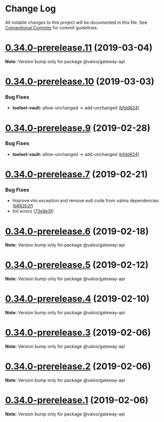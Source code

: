 # Change Log

All notable changes to this project will be documented in this file.
See [Conventional Commits](https://conventionalcommits.org) for commit guidelines.

# [0.34.0-prerelease.11](https://github.com/valaatech/vault/compare/v0.34.0-prerelease.10...v0.34.0-prerelease.11) (2019-03-04)

**Note:** Version bump only for package @valos/gateway-api





# [0.34.0-prerelease.10](https://github.com/valaatech/vault/compare/v0.34.0-prerelease.8...v0.34.0-prerelease.10) (2019-03-03)


### Bug Fixes

* **toolset-vault:** allow-unchanged -> add-unchanged ([b1dd624](https://github.com/valaatech/vault/commit/b1dd624))





# [0.34.0-prerelease.9](https://github.com/valaatech/vault/compare/v0.34.0-prerelease.8...v0.34.0-prerelease.9) (2019-02-28)


### Bug Fixes

* **toolset-vault:** allow-unchanged -> add-unchanged ([b1dd624](https://github.com/valaatech/vault/commit/b1dd624))





# [0.34.0-prerelease.7](https://github.com/valaatech/vault/compare/v0.34.0-prerelease.6...v0.34.0-prerelease.7) (2019-02-21)


### Bug Fixes

* Improve vlm.exception and remove es6 code from valma dependencies ([b862b2f](https://github.com/valaatech/vault/commit/b862b2f))
* lint errors ([73e9e3f](https://github.com/valaatech/vault/commit/73e9e3f))





# [0.34.0-prerelease.6](https://github.com/valaatech/vault/compare/v0.34.0-prerelease.5...v0.34.0-prerelease.6) (2019-02-18)

**Note:** Version bump only for package @valos/gateway-api





# [0.34.0-prerelease.5](https://github.com/valaatech/vault/compare/v0.34.0-prerelease.4...v0.34.0-prerelease.5) (2019-02-12)

**Note:** Version bump only for package @valos/gateway-api





# [0.34.0-prerelease.4](https://github.com/valaatech/vault/compare/v0.34.0-prerelease.3...v0.34.0-prerelease.4) (2019-02-10)

**Note:** Version bump only for package @valos/gateway-api





# [0.34.0-prerelease.3](https://github.com/valaatech/vault/compare/v0.34.0-prerelease.2...v0.34.0-prerelease.3) (2019-02-06)

**Note:** Version bump only for package @valos/gateway-api





# [0.34.0-prerelease.2](https://github.com/valaatech/vault/compare/v0.34.0-prerelease.1...v0.34.0-prerelease.2) (2019-02-06)

**Note:** Version bump only for package @valos/gateway-api





# [0.34.0-prerelease.1](https://github.com/valaatech/vault/compare/v0.33.0...v0.34.0-prerelease.1) (2019-02-06)

**Note:** Version bump only for package @valos/gateway-api
